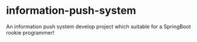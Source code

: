 # information-push-system
An information push system develop project which suitable for a SpringBoot rookie programmer!
